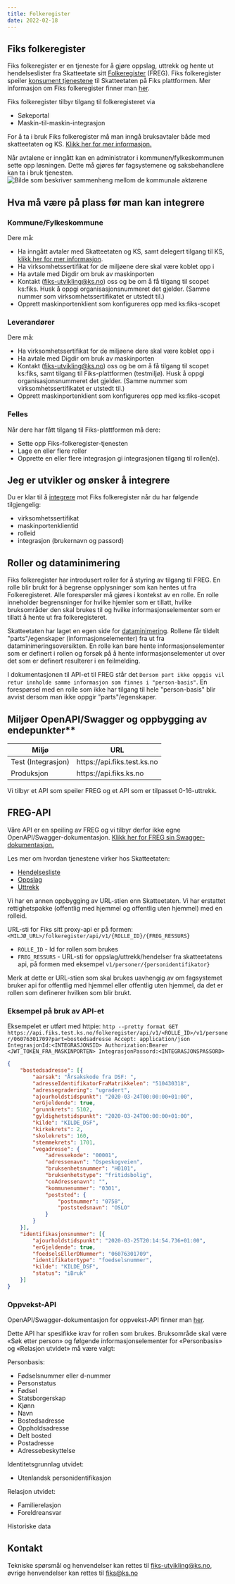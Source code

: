 ```yaml
---
title: Folkeregister
date: 2022-02-18
---
```


## Fiks folkeregister
Fiks folkeregister er en tjeneste for å gjøre oppslag, uttrekk og hente ut hendelseslister fra Skatteetate sitt [Folkeregister](https://skatteetaten.github.io/folkeregisteret-api-dokumentasjon/) (FREG). Fiks folkeregister speiler [konsument tjenestene](https://skatteetaten.github.io/folkeregisteret-api-dokumentasjon/konsumenttjenester/) til Skatteetaten på Fiks plattformen. 
Mer informasjon om Fiks folkeregister finner man [her](https://www.ks.no/fagomrader/digitalisering/felleslosninger/modernisert-folkeregister/).

Fiks folkeregister tilbyr tilgang til folkeregisteret via
* Søkeportal
* Maskin-til-maskin-integrasjon

For å ta i bruk Fiks folkeregister må man inngå bruksavtaler både med skatteetaten og KS. [Klikk her for mer informasjon.](https://portal.fiks.ks.no/fiks/fiks-folkeregister/)

Når avtalene er inngått kan en administrator i kommunen/fylkeskommunen sette opp løsningen. Dette må gjøres før fagsystemene og saksbehandlere kan ta i bruk tjenesten.
![Bilde som beskriver sammenheng mellom de kommunale aktørene](https://lucid.app/publicSegments/view/e66fc04c-e8a8-4984-b224-7d0a5ae5486a/image.png)

## Hva må være på plass før man kan integrere
### Kommune/Fylkeskommune
Dere må:
* Ha inngått avtaler med Skatteetaten og KS, samt delegert tilgang til KS, [klikk her for mer informasjon](https://portal.fiks.ks.no/fiks/fiks-folkeregister/).
* Ha virksomhetssertifikat for de miljøene dere skal være koblet opp i
* Ha avtale med Digdir om bruk av maskinporten
* Kontakt (fiks-utvikling@ks.no) oss og be om å få tilgang til scopet ks:fiks. Husk å oppgi organisasjonsnummeret det gjelder. (Samme nummer som virksomhetssertifikatet er utstedt til.)
* Opprett maskinportenklient som konfigureres opp med ks:fiks-scopet

### Leverandører
Dere må:
* Ha virksomhetssertifikat for de miljøene dere skal være koblet opp i
* Ha avtale med Digdir om bruk av maskinporten
* Kontakt (fiks-utvikling@ks.no) oss og be om å få tilgang til scopet ks:fiks, samt tilgang til Fiks-plattformen (testmiljø). Husk å oppgi organisasjonsnummeret det gjelder. (Samme nummer som virksomhetssertifikatet er utstedt til.)
* Opprett maskinportenklient som konfigureres opp med ks:fiks-scopet

### Felles
Når dere har fått tilgang til Fiks-plattformen må dere:
* Sette opp Fiks-folkeregister-tjenesten 
* Lage en eller flere roller
* Opprette en eller flere integrasjon gi integrasjonen tilgang til rollen(e).

## Jeg er utvikler og ønsker å integrere
Du er klar til å [integrere](https://ks-no.github.io/fiks-plattform/integrasjoner/) mot Fiks folkeregister når du har følgende tilgjengelig:
* virksomhetssertifikat
* maskinportenklientid
* rolleid
* integrasjon (brukernavn og passord)

## Roller og dataminimering
Fiks folkeregister har introdusert roller for å styring av tilgang til FREG. En rolle blir brukt for å begrense opplysninger som kan hentes ut fra Folkeregisteret. Alle forespørsler må gjøres i kontekst av en rolle.  En rolle inneholder begrensninger for hvilke hjemler som er tillatt, hvilke bruksområder den skal brukes til og hvilke informasjonselementer som er tillatt å hente ut fra folkeregisteret.

Skatteetaten har laget en egen side for [dataminimering](https://skatteetaten.github.io/folkeregisteret-api-dokumentasjon/dataminimering/). Rollene får tildelt "parts"/egenskaper (informasjonselementer) fra ut fra dataminimeringsoversikten. En rolle kan bare hente informasjonselementer som er definert i rollen og forsøk på å hente informasjonselementer ut over det som er definert resulterer i en feilmelding.

I dokumentasjonen til API-et til FREG står det `Dersom part ikke oppgis vil retur innholde samme informasjon som finnes i "person-basis"`. En forespørsel med en rolle som ikke har tilgang til hele "person-basis" blir avvist dersom man ikke oppgir "parts"/egenskaper.

## Miljøer OpenAPI/Swagger og oppbygging av endepunkter**

| Miljø              | URL                          |
| ------------------ | ---------------------------- |
| Test (Integrasjon) | http&#8203;s://api.fiks.test.ks.no  |
| Produksjon         | http&#8203;s://api.fiks.ks.no       |

Vi tilbyr et API som speiler FREG og et API som er tilpasset 0-16-uttrekk.

## FREG-API
Våre API er en speiling av FREG og vi tilbyr derfor ikke egne OpenAPI/Swagger-dokumentasjon. [Klikk her for FREG sin Swagger-dokumentasjon.](https://app.swaggerhub.com/organizations/Skatteetaten_FREG)

Les mer om hvordan tjenestene virker hos Skatteetaten:
* [Hendelsesliste](https://skatteetaten.github.io/folkeregisteret-api-dokumentasjon/hendelsesliste/)
* [Oppslag](https://skatteetaten.github.io/folkeregisteret-api-dokumentasjon/oppslag/)
* [Uttrekk](https://skatteetaten.github.io/folkeregisteret-api-dokumentasjon/uttrekk/)


Vi har en annen oppbygging av URL-stien enn Skatteetaten. Vi har erstattet rettighetspakke (offentlig med hjemmel og offentlig uten hjemmel) med en rolleid.

URL-sti for Fiks sitt proxy-api er på formen:
```<MILJØ_URL>/folkeregister/api/v1/{ROLLE_ID}/{FREG_RESSURS}```

- ```ROLLE_ID``` - Id for rollen som brukes
- ```FREG_RESSURS``` - URL-sti for oppslag/uttrekk/hendelser fra skatteetatens api, på formen med eksempel ```v1/personer/{personidentifikator}```

Merk at dette er URL-stien som skal brukes uavhengig av om fagsystemet bruker api for offentlig med hjemmel eller offentlig uten hjemmel, da det er rollen som definerer hvilken som blir brukt.

### Eksempel på bruk av API-et
Eksempelet er utført med httpie: `http --pretty format GET https://api.fiks.test.ks.no/folkeregister/api/v1/<ROLLE_ID>/v1/personer/06076301709?part=bostedsadresse Accept: application/json IntegrasjonId:<INTEGRASJONSID> Authorization:Bearer <JWT_TOKEN_FRA_MASKINPORTEN> IntegrasjonPassord:<INTEGRASJONSPASSORD>`
```json
{
	"bostedsadresse": [{
		"aarsak": "Årsakskode fra DSF: ",
		"adresseIdentifikatorFraMatrikkelen": "510430318",
		"adressegradering": "ugradert",
		"ajourholdstidspunkt": "2020-03-24T00:00:00+01:00",
		"erGjeldende": true,
		"grunnkrets": 5102,
		"gyldighetstidspunkt": "2020-03-24T00:00:00+01:00",
		"kilde": "KILDE_DSF",
		"kirkekrets": 2,
		"skolekrets": 160,
		"stemmekrets": 1701,
		"vegadresse": {
			"adressekode": "00001",
			"adressenavn": "Ospeskogveien",
			"bruksenhetsnummer": "H0101",
			"bruksenhetstype": "fritidsbolig",
			"coAdressenavn": "",
			"kommunenummer": "0301",
			"poststed": {
				"postnummer": "0758",
				"poststedsnavn": "OSLO"
			}
		}
	}],
	"identifikasjonsnummer": [{
		"ajourholdstidspunkt": "2020-03-25T20:14:54.736+01:00",
		"erGjeldende": true,
		"foedselsEllerDNummer": "06076301709",
		"identifikatortype": "foedselsnummer",
		"kilde": "KILDE_DSF",
		"status": "iBruk"
	}]
}
```

### Oppvekst-API
OpenAPI/Swagger-dokumentasjon for oppvekst-API finner man [her](https://editor.swagger.io/?url=https://ks-no.github.io/api/folkeregister-oppvekst-api-v1.json).

Dette API har spesifikke krav for rollen som brukes. Bruksområde skal være «Søk etter person» og følgende informasjonselementer for «Personbasis» og «Relasjon utvidet» må være valgt:

Personbasis:
* Fødselsnummer eller d-nummer
* Personstatus
* Fødsel
* Statsborgerskap
* Kjønn
* Navn
* Bostedsadresse
* Oppholdsadresse
* Delt bosted
* Postadresse
* Adressebeskyttelse

Identitetsgrunnlag utvidet:
* Utenlandsk personidentifikasjon

Relasjon utvidet:
* Familierelasjon
* Foreldreansvar

Historiske data


## Kontakt
Tekniske spørsmål og henvendelser kan rettes til fiks-utvikling@ks.no, øvrige henvendelser kan rettes til fiks@ks.no
